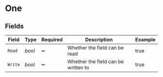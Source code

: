 # One


## Fields

| Field                               | Type                                | Required                            | Description                         | Example                             |
| ----------------------------------- | ----------------------------------- | ----------------------------------- | ----------------------------------- | ----------------------------------- |
| `Read`                              | *bool*                              | :heavy_minus_sign:                  | Whether the field can be read       | true                                |
| `Write`                             | *bool*                              | :heavy_minus_sign:                  | Whether the field can be written to | true                                |